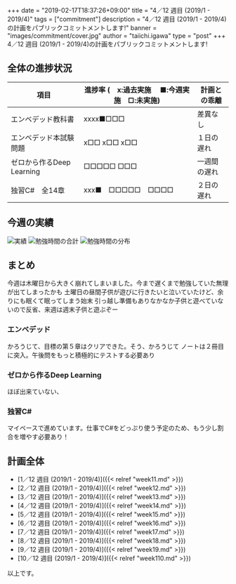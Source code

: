 +++
date = "2019-02-17T18:37:26+09:00"
title = "4／12 週目 (2019/1 - 2019/4)"
tags = ["commitment"]
description = "4／12 週目 (2019/1 - 2019/4)の計画をパブリックコミットメントします!"
banner = "images/commitment/cover.jpg"
author = "taiichi.igawa"
type = "post"
+++
4／12 週目 (2019/1 - 2019/4)の計画をパブリックコミットメントします!
<!-- more -->

## 全体の進捗状況

| 項目                  | 進捗率 (　x:過去実施　 ■:今週実施　□:未実施) | 計画との乖離 |
|---------------------|-----------------------------|--------|
| エンベデッド教科書           | xxxx■□□□                    | 差異なし   |
| エンベデッド本試験問題         | x□□ x□□ x□□                 | １日の遅れ  |
| ゼロから作るDeep Learning | □□□□□ □□□                   | 一週間の遅れ |
| 独習C\#　全14章          | xxx■　□□□□□　□□□□             | ２日の遅れ  |

## 今週の実績
![実績](/images/commitment/week14/week14_done.JPG)
![勉強時間の合計](/images/commitment/week14/week14_circle.png)
![勉強時間の分布](/images/commitment/week14/week14_chart.png)

## まとめ
今週は木曜日から大きく崩れてしまいました。今まで遅くまで勉強していた無理が出てしまったかも
土曜日の昼間子供が遊びに行きたいと泣いていたけど、余りにも眠くて眠ってしまう始末
引っ越し準備もありなかなか子供と遊べていないので反省、来週は週末子供と遊ぶぞー

### エンベデッド
かろうじて、目標の第５章はクリアできた。そう、かろうじて
ノートは２冊目に突入。午後問をもっと積極的にテストする必要あり

### ゼロから作るDeep Learning
ほぼ出来ていない、

### 独習C\#
マイペースで進めています。仕事でC\#をどっぷり使う予定のため、もう少し割合を増やす必要あり！

## 計画全体
* [1／12 週目 (2019/1 - 2019/4)]({{< relref "week11.md" >}})
* [2／12 週目 (2019/1 - 2019/4)]({{< relref "week12.md" >}})
* [3／12 週目 (2019/1 - 2019/4)]({{< relref "week13.md" >}})
* [4／12 週目 (2019/1 - 2019/4)]({{< relref "week14.md" >}})
* [5／12 週目 (2019/1 - 2019/4)]({{< relref "week15.md" >}})
* [6／12 週目 (2019/1 - 2019/4)]({{< relref "week16.md" >}})
* [7／12 週目 (2019/1 - 2019/4)]({{< relref "week17.md" >}})
* [8／12 週目 (2019/1 - 2019/4)]({{< relref "week18.md" >}})
* [9／12 週目 (2019/1 - 2019/4)]({{< relref "week19.md" >}})
* [10／12 週目 (2019/1 - 2019/4)]({{< relref "week110.md" >}})

以上です。
